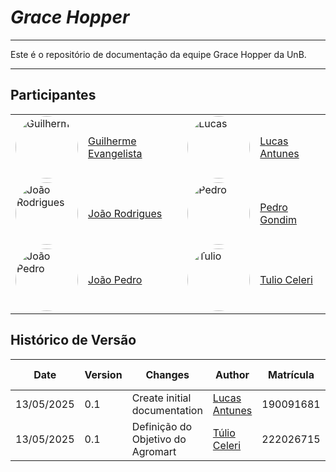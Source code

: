 # **_Grace Hopper_**

---

Este é o repositório de documentação da equipe Grace Hopper da UnB.

---

## Participantes

|                                                                                                                                         |                                                     |                                                                                                                                      |                                                    |
| --------------------------------------------------------------------------------------------------------------------------------------- | --------------------------------------------------- | ------------------------------------------------------------------------------------------------------------------------------------ | -------------------------------------------------- |
| <img src="https://github.com/guinuto.png" alt="Guilherme" width="100" height="100" style="object-fit:cover;border-radius:50%;" />       | [Guilherme Evangelista](https://github.com/guinuto) | <img src="https://github.com/LucasGSAntunes.png" alt="Lucas" width="100" height="100" style="object-fit:cover;border-radius:50%;" /> | [Lucas Antunes](https://github.com/LucasGSAntunes) |
| <img src="https://github.com/joaombc.png" alt="João Rodrigues" width="100" height="100" style="object-fit:cover;border-radius:50%;" />  | [João Rodrigues](https://github.com/joaombc)        | <img src="https://github.com/G0ndim.png" alt="Pedro" width="100" height="100" style="object-fit:cover;border-radius:50%;" />         | [Pedro Gondim](https://github.com/G0ndim)          |
| <img src="https://github.com/JoaoPedrooSS.png" alt="João Pedro" width="100" height="100" style="object-fit:cover;border-radius:50%;" /> | [João Pedro](https://github.com/JoaoPedrooSS)       | <img src="https://github.com/TulioCeleri.png" alt="Tulio" width="100" height="100" style="object-fit:cover;border-radius:50%;" />    | [Tulio Celeri](https://github.com/TulioCeleri)     |

## Histórico de Versão

| Date       | Version | Changes                      | Author                                                              | Matrícula | % de Contribuição |
| ---------- | ------- | ---------------------------- | ------------------------------------------------------------------- | --------- | ----------------- |
| 13/05/2025 | 0.1     | Create initial documentation | [Lucas Antunes](https://github.com/LucasGSAntunes) | 190091681 | --%               |
| 13/05/2025 | 0.1     | Definição do Objetivo do Agromart | [Túlio Celeri](https://github.com/TulioCeleri) | 222026715 | --%               |
